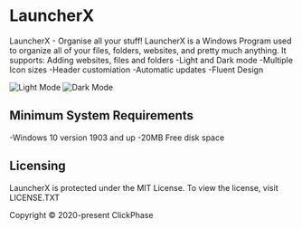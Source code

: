 # LauncherX
LauncherX - Organise all your stuff!
LauncherX is a Windows Program used to organize all of your files, folders, websites, and pretty much anything.
It supports:
Adding websites, files and folders
-Light and Dark mode
-Multiple Icon sizes
-Header customiation
-Automatic updates
-Fluent Design

![Light Mode](https://imgur.com/oOsRgYw)
![Dark Mode](https://imgur.com/E7fUsAX)

## Minimum System Requirements
-Windows 10 version 1903 and up
-20MB Free disk space

## Licensing
LauncherX is protected under the MIT License. To view the license, visit LICENSE.TXT

Copyright © 2020-present ClickPhase 
